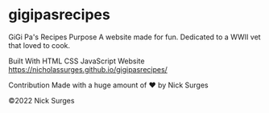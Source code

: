 # gigipasrecipes

GiGi Pa's Recipes
Purpose
A website made for fun.  Dedicated to a WWII vet that loved to cook.

Built With
HTML
CSS
JavaScript
Website
https://nicholassurges.github.io/gigipasrecipes/

Contribution
Made with a huge amount of ❤️ by Nick Surges

©️2022 Nick Surges
